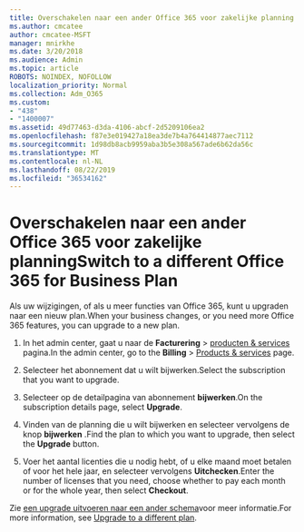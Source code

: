 ```yaml
---
title: Overschakelen naar een ander Office 365 voor zakelijke planning
ms.author: cmcatee
author: cmcatee-MSFT
manager: mnirkhe
ms.date: 3/20/2018
ms.audience: Admin
ms.topic: article
ROBOTS: NOINDEX, NOFOLLOW
localization_priority: Normal
ms.collection: Adm_O365
ms.custom:
- "438"
- "1400007"
ms.assetid: 49d77463-d3da-4106-abcf-2d5209106ea2
ms.openlocfilehash: f87e3e019427a18ea3de7b4a764414877aec7112
ms.sourcegitcommit: 1d98db8acb9959aba3b5e308a567ade6b62da56c
ms.translationtype: MT
ms.contentlocale: nl-NL
ms.lasthandoff: 08/22/2019
ms.locfileid: "36534162"
---
```

# <a name="switch-to-a-different-office-365-for-business-plan"></a><span data-ttu-id="9c58a-102">Overschakelen naar een ander Office 365 voor zakelijke planning</span><span class="sxs-lookup"><span data-stu-id="9c58a-102">Switch to a different Office 365 for Business Plan</span></span>

<span data-ttu-id="9c58a-103">Als uw wijzigingen, of als u meer functies van Office 365, kunt u upgraden naar een nieuw plan.</span><span class="sxs-lookup"><span data-stu-id="9c58a-103">When your business changes, or you need more Office 365 features, you can upgrade to a new plan.</span></span>
  
1. <span data-ttu-id="9c58a-104">In het admin center, gaat u naar de **Facturering** \> [producten & services](https://go.microsoft.com/fwlink/p/?linkid=842054) pagina.</span><span class="sxs-lookup"><span data-stu-id="9c58a-104">In the admin center, go to the **Billing** \> [Products & services](https://go.microsoft.com/fwlink/p/?linkid=842054) page.</span></span>

2. <span data-ttu-id="9c58a-105">Selecteer het abonnement dat u wilt bijwerken.</span><span class="sxs-lookup"><span data-stu-id="9c58a-105">Select the subscription that you want to upgrade.</span></span>

3. <span data-ttu-id="9c58a-106">Selecteer op de detailpagina van abonnement **bijwerken**.</span><span class="sxs-lookup"><span data-stu-id="9c58a-106">On the subscription details page, select **Upgrade**.</span></span>

4. <span data-ttu-id="9c58a-107">Vinden van de planning die u wilt bijwerken en selecteer vervolgens de knop **bijwerken** .</span><span class="sxs-lookup"><span data-stu-id="9c58a-107">Find the plan to which you want to upgrade, then select the **Upgrade** button.</span></span>

5. <span data-ttu-id="9c58a-108">Voer het aantal licenties die u nodig hebt, of u elke maand moet betalen of voor het hele jaar, en selecteer vervolgens **Uitchecken**.</span><span class="sxs-lookup"><span data-stu-id="9c58a-108">Enter the number of licenses that you need, choose whether to pay each month or for the whole year, then select **Checkout**.</span></span>
   
<span data-ttu-id="9c58a-109">Zie [een upgrade uitvoeren naar een ander schema](https://docs.microsoft.com/office365/admin/subscriptions-and-billing/upgrade-to-different-plan)voor meer informatie.</span><span class="sxs-lookup"><span data-stu-id="9c58a-109">For more information, see [Upgrade to a different plan](https://docs.microsoft.com/office365/admin/subscriptions-and-billing/upgrade-to-different-plan).</span></span>  